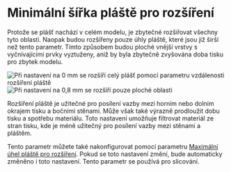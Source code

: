 Minimální šířka pláště pro rozšíření
====
Protože se plášť nachází v celém modelu, je zbytečné rozšiřovat všechny tyto oblasti. Naopak budou rozšířeny pouze úhly pláště, které jsou již širší než tento parametr. Tímto způsobem budou ploché vnější vrstvy s vyčnívajícími prvky vyztuženy, aniž by byla zbytečně zvyšována doba tisku pro zbytek modelu.

![Při nastavení na 0 mm se rozšíří celý plášť pomocí parametru vzdálenosti rozšíření pláště](../../../articles/images/max_skin_angle_for_expansion_90.png)
![Při nastavení na 0,8 mm se rozšíří pouze ploché oblasti](../../../articles/images/max_skin_angle_for_expansion_45.png)

Rozšíření pláště je užitečné pro posílení vazby mezi horním nebo dolním okrajem tisku a bočními stěnami. Může však také výrazně prodloužit dobu tisku a spotřebu materiálu. Toto nastavení umožňuje filtrovat materiál ze stran tisku, kde je méně užitečný pro posílení vazby mezi stěnami a pláštěm.

Tento parametr můžete také nakonfigurovat pomocí parametru [Maximální úhel pláště pro rozšíření](max_skin_angle_for_expansion.md). Pokud se toto nastavení změní, bude automaticky změněno i toto nastavení. Tento parametr se používá pro slicování.
